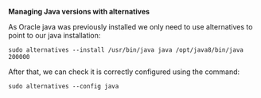 **Managing Java versions with alternatives**

As Oracle java was previously installed we only need to use alternatives to point to our java installation: 
```
sudo alternatives --install /usr/bin/java java /opt/java8/bin/java 200000
```

After that, we can check it is correctly configured using the command:
```
sudo alternatives --config java
```
